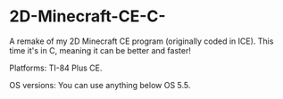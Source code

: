 # 2D-Minecraft-CE-C-
A remake of my 2D Minecraft CE program (originally coded in ICE). This time it's in C, meaning it can be better and faster!

Platforms: TI-84 Plus CE.

OS versions: You can use anything below OS 5.5.
